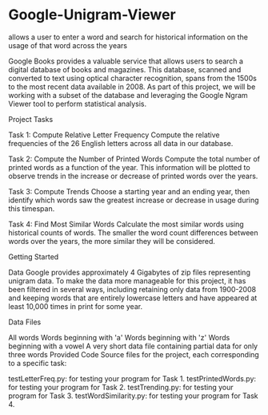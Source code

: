# Google-Unigram-Viewer
allows a user to enter a word and search for historical information on the usage of that word across the years

Google Books provides a valuable service that allows users to search a digital database of books and magazines. This database, scanned and converted to text using optical character recognition, spans from the 1500s to the most recent data available in 2008. As part of this project, we will be working with a subset of the database and leveraging the Google Ngram Viewer tool to perform statistical analysis.

Project Tasks

Task 1: Compute Relative Letter Frequency
Compute the relative frequencies of the 26 English letters across all data in our database.

Task 2: Compute the Number of Printed Words
Compute the total number of printed words as a function of the year. This information will be plotted to observe trends in the increase or decrease of printed words over the years.

Task 3: Compute Trends
Choose a starting year and an ending year, then identify which words saw the greatest increase or decrease in usage during this timespan.

Task 4: Find Most Similar Words
Calculate the most similar words using historical counts of words. The smaller the word count differences between words over the years, the more similar they will be considered.

Getting Started

Data
Google provides approximately 4 Gigabytes of zip files representing unigram data. To make the data more manageable for this project, it has been filtered in several ways, including retaining only data from 1900-2008 and keeping words that are entirely lowercase letters and have appeared at least 10,000 times in print for some year.

Data Files

All words
Words beginning with 'a'
Words beginning with 'z'
Words beginning with a vowel
A very short data file containing partial data for only three words
Provided Code
Source files for the project, each corresponding to a specific task:

testLetterFreq.py: for testing your program for Task 1.
testPrintedWords.py: for testing your program for Task 2.
testTrending.py: for testing your program for Task 3.
testWordSimilarity.py: for testing your program for Task 4.
